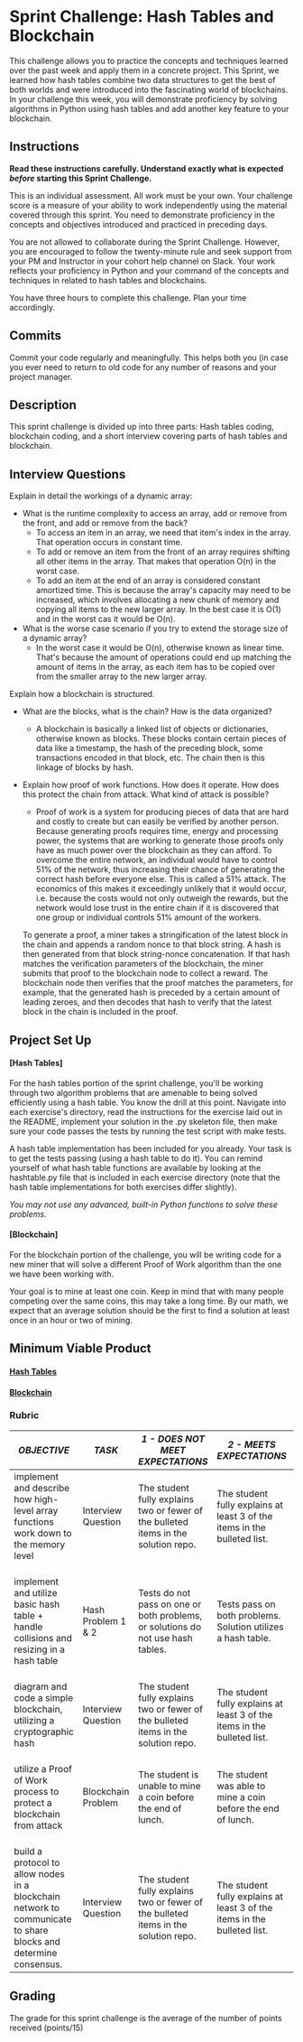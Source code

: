 # Sprint Challenge: Hash Tables and Blockchain

This challenge allows you to practice the concepts and techniques learned over the past week and apply them in a concrete project. This Sprint, we learned how hash tables combine two data structures to get the best of both worlds and were introduced into the fascinating world of blockchains. In your challenge this week, you will demonstrate proficiency by solving algorithms in Python using hash tables and add another key feature to your blockchain.

## Instructions

**Read these instructions carefully. Understand exactly what is expected _before_ starting this Sprint Challenge.**

This is an individual assessment. All work must be your own. Your challenge score is a measure of your ability to work independently using the material covered through this sprint. You need to demonstrate proficiency in the concepts and objectives introduced and practiced in preceding days.

You are not allowed to collaborate during the Sprint Challenge. However, you are encouraged to follow the twenty-minute rule and seek support from your PM and Instructor in your cohort help channel on Slack. Your work reflects your proficiency in Python and your command of the concepts and techniques in related to hash tables and blockchains.

You have three hours to complete this challenge. Plan your time accordingly.

## Commits

Commit your code regularly and meaningfully. This helps both you (in case you ever need to return to old code for any number of reasons and your project manager.

## Description

This sprint challenge is divided up into three parts:  Hash tables coding, blockchain coding, and a short interview covering parts of hash tables and blockchain.

## Interview Questions

Explain in detail the workings of a dynamic array:
* What is the runtime complexity to access an array, add or remove from the front, and add or remove from the back?
    - To access an item in an array, we need that item's index in the array. That operation occurs in constant time.
    - To add or remove an item from the front of an array requires shifting all other items in the array. That makes that operation O(n) in the worst case.
    - To add an item at the end of an array is considered constant amortized time. This is because the array's capacity may need to be increased, which involves allocating a new chunk of memory and copying all items to the new larger array. In the best case it is O(1) and in the worst cas it would be O(n).
* What is the worse case scenario if you try to extend the storage size of a dynamic array?
    - In the worst case it would be O(n), otherwise known as linear time. That's because the amount of operations could end up matching the amount of items in the array, as each item has to be copied over from the smaller array to the new larger array.


Explain how a blockchain is structured. 
* What are the blocks, what is the chain? How is the data organized?
    - A blockchain is basically a linked list of objects or dictionaries, otherwise known as blocks. These blocks contain certain pieces of data like a timestamp, the hash of the preceding block, some transactions encoded in that block, etc. The chain then is this linkage of blocks by hash.
* Explain how proof of work functions. How does it operate. How does this protect the chain from attack. What kind of attack is possible?
    - Proof of work is a system for producing pieces of data that are hard and costly to create but can easily be verified by another person. Because generating proofs requires time, energy and processing power, the systems that are working to generate those proofs only have as much power over the blockchain as they can afford. To overcome the entire network, an individual would have to control 51% of the network, thus increasing their chance of generating the correct hash before everyone else. This is called a 51% attack. The economics of this makes it exceedingly unlikely that it would occur, i.e. because the costs would not only outweigh the rewards, but the network would lose trust in the entire chain if it is discovered that one group or individual controls 51% amount of the workers.

    To generate a proof, a miner takes a stringification of the latest block in the chain and appends a random nonce to that block string. A hash is then generated from that block string-nonce concatenation. If that hash matches the verification parameters of the blockchain, the miner submits that proof to the blockchain node to collect a reward. The blockchain node then verifies that the proof matches the parameters, for example, that the generated hash is preceded by a certain amount of leading zeroes, and then decodes that hash to verify that the latest block in the chain is included in the proof.

## Project Set Up

#### [Hash Tables]

For the hash tables portion of the sprint challenge, you'll be working through two algorithm problems that are amenable to being solved efficiently using a hash table. You know the drill at this point. Navigate into each exercise's directory, read the instructions for the exercise laid out in the README, implement your solution in the .py skeleton file, then make sure your code passes the tests by running the test script with make tests.

A hash table implementation has been included for you already. Your task is to get the tests passing (using a hash table to do it). You can remind yourself of what hash table functions are available by looking at the hashtable.py file that is included in each exercise directory (note that the hash table implementations for both exercises differ slightly).

*You may not use any advanced, built-in Python functions to solve these problems.*

#### [Blockchain]

For the blockchain portion of the challenge, you will be writing code for a new miner that will solve a different Proof of Work algorithm than the one we have been working with.

Your goal is to mine at least one coin.  Keep in mind that with many people competing over the same coins, this may take a long time.  By our math, we expect that an average solution should be the first to find a solution at least once in an hour or two of mining.  

## Minimum Viable Product

#### [Hash Tables](https://github.com/LambdaSchool/Sprint-Challenge--Hash-BC/tree/master/hashtables)

#### [Blockchain](https://github.com/LambdaSchool/Sprint-Challenge--Hash-BC/tree/master/blockchain)


### Rubric

| *OBJECTIVE*                                                                                                     | *TASK*             | *1 - DOES NOT MEET EXPECTATIONS*                                                                                            | *2 - MEETS EXPECTATIONS*                                                                                                       | *3 - EXCEEDS EXPECTATIONS                                                                                                                             |
|-----------------------------------------------------------------------------------------------------------------|--------------------|-----------------------------------------------------------------------------------------------------------------------------|--------------------------------------------------------------------------------------------------------------------------------|-------------------------------------------------------------------------------------------------------------------------------------------------------|
| implement and describe how high-level array functions work down to the memory level                             | Interview Question | The student fully explains two or fewer of the bulleted items in the solution repo\. | The student fully explains at least 3 of the items in the bulleted list\.                                | The student fully explains 4 or more items from the bulleted list\.           |
| implement and utilize basic hash table + handle collisions and resizing in a hash table                         | Hash Problem 1 & 2 | Tests do not pass on one or both problems, or solutions do not use hash tables.                                             | Tests pass on both problems.  Solution utilizes a hash table.                                                                  | Tests pass on on both problems with solutions utilizing hash tables, linear runtime complexity, no flake8 complaints.                                 |
| diagram and code a simple blockchain, utilizing a cryptographic hash                                            | Interview Question | The student fully explains two or fewer of the bulleted items in the solution repo\. | The student fully explains at least 3 of the items in the bulleted list\.                                | The student fully explains 4 or more items from the bulleted list\.           |
| utilize a Proof of Work process to protect a blockchain from attack                                             | Blockchain Problem | The student is unable to mine a coin before the end of lunch.                                                               | The student was able to mine a coin before the end of lunch.                                                                   | The student presented a unique solution that was able to mine more than 100 coins before the end of lunch.                                            |
| build a protocol to allow nodes in a blockchain network to communicate to share blocks and determine consensus. | Interview Question | The student fully explains two or fewer of the bulleted items in the solution repo\. | The student fully explains at least 3 of the items in the bulleted list\.                                | The student fully explains 4 or more items from the bulleted list\.           |

## Grading
The grade for this sprint challenge is the average of the number of points received (points/15)
